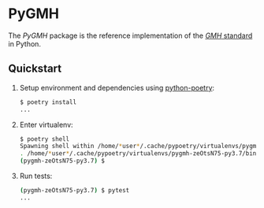 # PyGMH

The *PyGMH* package is the reference implementation of the [*GMH* standard](https://github.com/FintelmannLabDevelopmentTeam/GMH-Spec) in Python.

## Quickstart

1. Setup environment and dependencies using [python-poetry](https://python-poetry.org/):

    ```bash
    $ poetry install
    ...
    ```

2. Enter virtualenv:

    ```bash
    $ poetry shell
    Spawning shell within /home/*user*/.cache/pypoetry/virtualenvs/pygmh-zeOtsN75-py3.7
    . /home/*user*/.cache/pypoetry/virtualenvs/pygmh-zeOtsN75-py3.7/bin/activate
    (pygmh-zeOtsN75-py3.7) $
    ```

3. Run tests:

    ```bash
    (pygmh-zeOtsN75-py3.7) $ pytest
    ...
    ```
